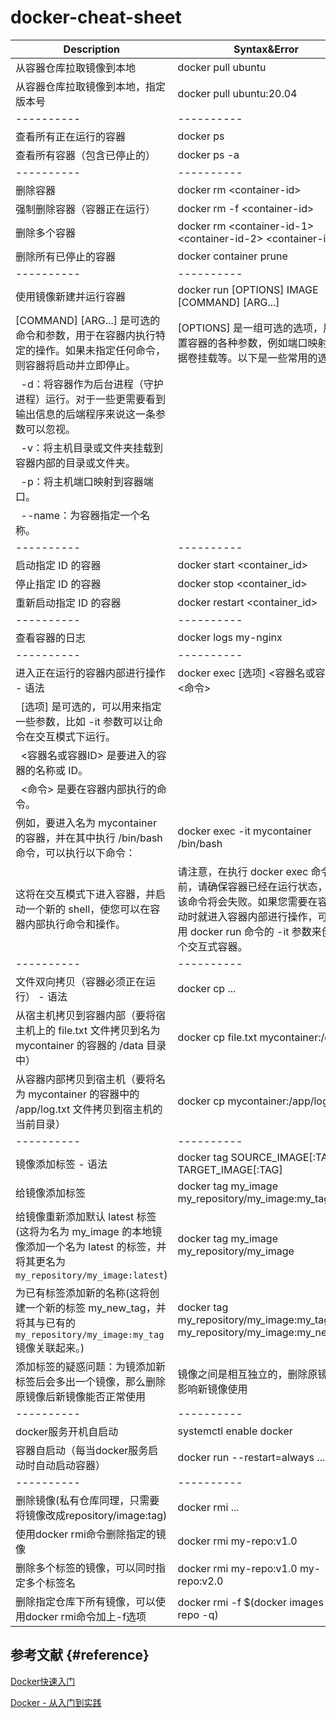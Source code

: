 # docker-cheat-sheet

| Description                        |   Syntax&Error                                                    |
| ---------------------------------- | ----------------------------------------------------------------- |
| 从容器仓库拉取镜像到本地 | docker pull ubuntu |
| 从容器仓库拉取镜像到本地，指定版本号 | docker pull ubuntu:20.04 |
| ---------- | ---------- |
| 查看所有正在运行的容器 | docker ps |
| 查看所有容器（包含已停止的） | docker ps -a |
| ---------- | ---------- |
| 删除容器 | docker rm &#60;container-id&#62; |
| 强制删除容器（容器正在运行） | docker rm -f &#60;container-id&#62; |
| 删除多个容器 | docker rm &#60;container-id-1&#62; &#60;container-id-2&#62; &#60;container-id-3&#62; |
| 删除所有已停止的容器 | docker container prune |
| ---------- | ---------- |
| 使用镜像新建并运行容器 | docker run [OPTIONS] IMAGE [COMMAND] [ARG...] |
| [COMMAND] [ARG...] 是可选的命令和参数，用于在容器内执行特定的操作。如果未指定任何命令，则容器将启动并立即停止。 | [OPTIONS] 是一组可选的选项，用于配置容器的各种参数，例如端口映射、数据卷挂载等。以下是一些常用的选项： |
| &nbsp;&nbsp;-d：将容器作为后台进程（守护进程）运行。对于一些更需要看到输出信息的后端程序来说这一条参数可以忽视。 | |
| &nbsp;&nbsp;-v：将主机目录或文件夹挂载到容器内部的目录或文件夹。 | |
| &nbsp;&nbsp;-p：将主机端口映射到容器端口。 | |
| &nbsp;&nbsp;--name：为容器指定一个名称。 | |
| ---------- | ---------- |
| 启动指定 ID 的容器 | docker start &#60;container_id&#62; |
| 停止指定 ID 的容器 | docker stop &#60;container_id&#62; |
| 重新启动指定 ID 的容器 | docker restart &#60;container_id&#62; |
| ---------- | ---------- |
| 查看容器的日志 | docker logs my-nginx |
| ---------- | ---------- |
| 进入正在运行的容器内部进行操作 - 语法 | docker exec [选项] &#60;容器名或容器ID&#62; &#60;命令&#62; |
| &nbsp;&nbsp;[选项] 是可选的，可以用来指定一些参数，比如 -it 参数可以让命令在交互模式下运行。 |  |
| &nbsp;&nbsp;&#60;容器名或容器ID&#62; 是要进入的容器的名称或 ID。 | |
| &nbsp;&nbsp;&#60;命令&#62; 是要在容器内部执行的命令。 | |
| 例如，要进入名为 mycontainer 的容器，并在其中执行 /bin/bash 命令，可以执行以下命令： | docker exec -it mycontainer /bin/bash |
| 这将在交互模式下进入容器，并启动一个新的 shell，使您可以在容器内部执行命令和操作。 | 请注意，在执行 docker exec 命令之前，请确保容器已经在运行状态，否则该命令将会失败。如果您需要在容器启动时就进入容器内部进行操作，可以使用 docker run 命令的 -it 参数来创建一个交互式容器。 |
| ---------- | ---------- |
| 文件双向拷贝（容器必须正在运行） - 语法 | docker cp ... |
| 从宿主机拷贝到容器内部（要将宿主机上的 file.txt 文件拷贝到名为 mycontainer 的容器的 /data 目录中） | docker cp file.txt mycontainer:/data |
| 从容器内部拷贝到宿主机（要将名为 mycontainer 的容器中的 /app/log.txt 文件拷贝到宿主机的当前目录） | docker cp mycontainer:/app/log.txt . |
| ---------- | ---------- |
| 镜像添加标签 - 语法 | docker tag SOURCE_IMAGE[:TAG] TARGET_IMAGE[:TAG] |
| 给镜像添加标签 | docker tag my_image my_repository/my_image:my_tag |
| 给镜像重新添加默认 latest 标签(这将为名为 my_image 的本地镜像添加一个名为 latest 的标签，并将其更名为 `my_repository/my_image:latest`) | docker tag my_image my_repository/my_image |
| 为已有标签添加新的名称(这将创建一个新的标签 my_new_tag，并将其与已有的 `my_repository/my_image:my_tag` 镜像关联起来。) | docker tag my_repository/my_image:my_tag my_repository/my_image:my_new_tag |
| 添加标签的疑惑问题：为镜添加新标签后会多出一个镜像，那么删除原镜像后新镜像能否正常使用 | 镜像之间是相互独立的，删除原镜像不影响新镜像使用 |
| ---------- | ---------- |
| docker服务开机自启动 | systemctl enable docker |
| 容器自启动（每当docker服务启动时自动启动容器） | docker run --restart=always ... |
| ---------- | ---------- |
| 删除镜像(私有仓库同理，只需要将镜像改成repository/image:tag) | docker rmi ... |
| 使用docker rmi命令删除指定的镜像 | docker rmi my-repo:v1.0 |
| 删除多个标签的镜像，可以同时指定多个标签名 | docker rmi my-repo:v1.0 my-repo:v2.0 |
| 删除指定仓库下所有镜像，可以使用docker rmi命令加上-f选项 | docker rmi -f $(docker images my-repo -q) |



## 参考文献 {#reference}
[Docker快速入门](https://docker.easydoc.net/doc/81170005/cCewZWoN/lTKfePfP)

[Docker - 从入门到实践](https://yeasy.gitbook.io/docker_practice/)
